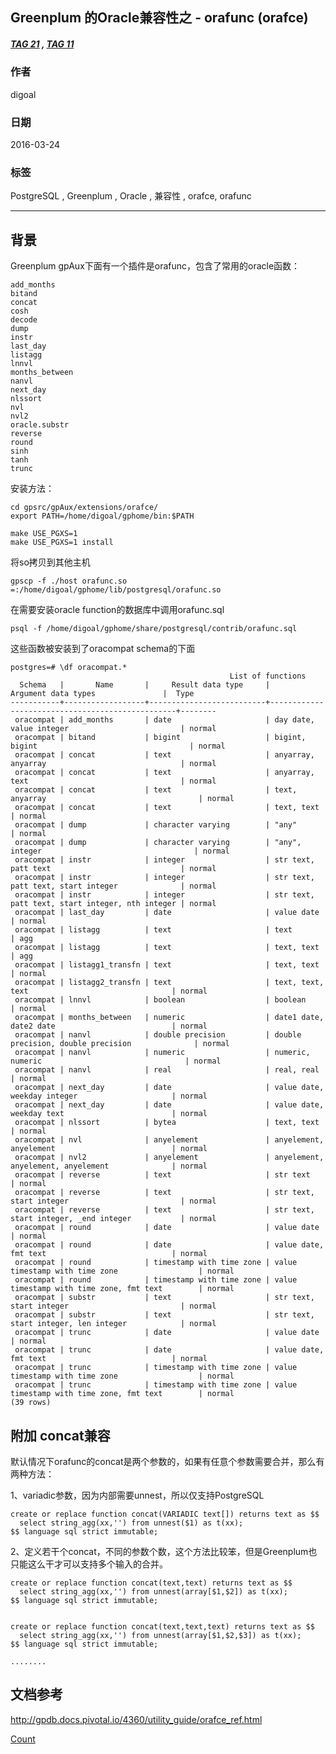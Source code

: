 ## Greenplum 的Oracle兼容性之 - orafunc (orafce)  
##### [TAG 21](../class/21.md) , [TAG 11](../class/11.md)
                     
### 作者                     
digoal                      
                        
### 日期                      
2016-03-24                                                 
                      
### 标签                                                                                                                                      
PostgreSQL , Greenplum , Oracle , 兼容性 , orafce, orafunc     
                    
----                      
                    
## 背景              
Greenplum gpAux下面有一个插件是orafunc，包含了常用的oracle函数：  
  
```  
add_months  
bitand  
concat  
cosh  
decode  
dump  
instr  
last_day  
listagg  
lnnvl  
months_between  
nanvl  
next_day  
nlssort  
nvl  
nvl2  
oracle.substr  
reverse  
round  
sinh  
tanh  
trunc  
```  
  
安装方法：  
  
```  
cd gpsrc/gpAux/extensions/orafce/  
export PATH=/home/digoal/gphome/bin:$PATH  
  
make USE_PGXS=1  
make USE_PGXS=1 install  
```  
  
将so拷贝到其他主机  
  
```  
gpscp -f ./host orafunc.so =:/home/digoal/gphome/lib/postgresql/orafunc.so  
```  
  
在需要安装oracle function的数据库中调用orafunc.sql  
  
```  
psql -f /home/digoal/gphome/share/postgresql/contrib/orafunc.sql  
```  
  
这些函数被安装到了oracompat schema的下面  
  
```  
postgres=# \df oracompat.*  
                                                 List of functions  
  Schema   |       Name       |     Result data type     |               Argument data types               |  Type    
-----------+------------------+--------------------------+-------------------------------------------------+--------  
 oracompat | add_months       | date                     | day date, value integer                         | normal  
 oracompat | bitand           | bigint                   | bigint, bigint                                  | normal  
 oracompat | concat           | text                     | anyarray, anyarray                              | normal  
 oracompat | concat           | text                     | anyarray, text                                  | normal  
 oracompat | concat           | text                     | text, anyarray                                  | normal  
 oracompat | concat           | text                     | text, text                                      | normal  
 oracompat | dump             | character varying        | "any"                                           | normal  
 oracompat | dump             | character varying        | "any", integer                                  | normal  
 oracompat | instr            | integer                  | str text, patt text                             | normal  
 oracompat | instr            | integer                  | str text, patt text, start integer              | normal  
 oracompat | instr            | integer                  | str text, patt text, start integer, nth integer | normal  
 oracompat | last_day         | date                     | value date                                      | normal  
 oracompat | listagg          | text                     | text                                            | agg  
 oracompat | listagg          | text                     | text, text                                      | agg  
 oracompat | listagg1_transfn | text                     | text, text                                      | normal  
 oracompat | listagg2_transfn | text                     | text, text, text                                | normal  
 oracompat | lnnvl            | boolean                  | boolean                                         | normal  
 oracompat | months_between   | numeric                  | date1 date, date2 date                          | normal  
 oracompat | nanvl            | double precision         | double precision, double precision              | normal  
 oracompat | nanvl            | numeric                  | numeric, numeric                                | normal  
 oracompat | nanvl            | real                     | real, real                                      | normal  
 oracompat | next_day         | date                     | value date, weekday integer                     | normal  
 oracompat | next_day         | date                     | value date, weekday text                        | normal  
 oracompat | nlssort          | bytea                    | text, text                                      | normal  
 oracompat | nvl              | anyelement               | anyelement, anyelement                          | normal  
 oracompat | nvl2             | anyelement               | anyelement, anyelement, anyelement              | normal  
 oracompat | reverse          | text                     | str text                                        | normal  
 oracompat | reverse          | text                     | str text, start integer                         | normal  
 oracompat | reverse          | text                     | str text, start integer, _end integer           | normal  
 oracompat | round            | date                     | value date                                      | normal  
 oracompat | round            | date                     | value date, fmt text                            | normal  
 oracompat | round            | timestamp with time zone | value timestamp with time zone                  | normal  
 oracompat | round            | timestamp with time zone | value timestamp with time zone, fmt text        | normal  
 oracompat | substr           | text                     | str text, start integer                         | normal  
 oracompat | substr           | text                     | str text, start integer, len integer            | normal  
 oracompat | trunc            | date                     | value date                                      | normal  
 oracompat | trunc            | date                     | value date, fmt text                            | normal  
 oracompat | trunc            | timestamp with time zone | value timestamp with time zone                  | normal  
 oracompat | trunc            | timestamp with time zone | value timestamp with time zone, fmt text        | normal  
(39 rows)  
```  
  
## 附加 concat兼容
默认情况下orafunc的concat是两个参数的，如果有任意个参数需要合并，那么有两种方法：  
  
1、variadic参数，因为内部需要unnest，所以仅支持PostgreSQL  
  
```
create or replace function concat(VARIADIC text[]) returns text as $$  
  select string_agg(xx,'') from unnest($1) as t(xx);  
$$ language sql strict immutable;
```
  
2、定义若干个concat，不同的参数个数，这个方法比较笨，但是Greenplum也只能这么干才可以支持多个输入的合并。  
  
```
create or replace function concat(text,text) returns text as $$  
  select string_agg(xx,'') from unnest(array[$1,$2]) as t(xx);  
$$ language sql strict immutable;


create or replace function concat(text,text,text) returns text as $$  
  select string_agg(xx,'') from unnest(array[$1,$2,$3]) as t(xx);  
$$ language sql strict immutable;

........
```
  
## 文档参考  
  
http://gpdb.docs.pivotal.io/4360/utility_guide/orafce_ref.html    
      
[Count](http://info.flagcounter.com/h9V1)                                                                                      
                                                                                  
                                       
